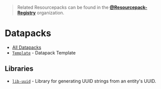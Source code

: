 > Related Resourcepacks can be found in the [**@Resourcepack-Registry**](https://github.com/Resourcepack-Registry) organization.

# Datapacks
- [All Datapacks](https://github.com/orgs/Datapack-Registry/repositories)
- [`Template`](https://github.com/Datapack-Registry/Template) - Datapack Template

## Libraries
- [`lib-uuid`](https://github.com/Datapack-Registry/lib-uuid) - Library for generating UUID strings from an entity's UUID.
